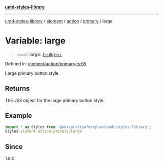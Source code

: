 [**umd-styles-library**](../../../../../../README.md)

***

[umd-styles-library](../../../../../../modules.md) / [element](../../../../../README.md) / [action](../../../README.md) / [primary](../README.md) / large

# Variable: large

> `const` **large**: [`JssObject`](../../../../../../utilities/namespaces/transform/type-aliases/JssObject.md)

Defined in: [element/action/primary.ts:65](https://github.com/UMD-Digital/design-system/blob/2d95010ba8e3e1595ebab66599330577b600c5fb/packages/styles/source/element/action/primary.ts#L65)

Large primary button style.

## Returns

The JSS object for the large primary button style.

## Example

```typescript
import * as Styles from '@universityofmaryland/web-styles-library';
Styles.element.action.primary.large
```

## Since

1.8.0
